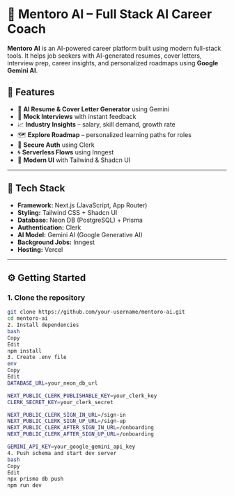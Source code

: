 # 🔮 Mentoro AI – Full Stack AI Career Coach

**Mentoro AI** is an AI-powered career platform built using modern full-stack tools. It helps job seekers with AI-generated resumes, cover letters, interview prep, career insights, and personalized roadmaps using **Google Gemini AI**.



## 🚀 Features

- 📄 **AI Resume & Cover Letter Generator** using Gemini
- 🧠 **Mock Interviews** with instant feedback
- 📈 **Industry Insights** – salary, skill demand, growth rate
- 🗺️ **Explore Roadmap** – personalized learning paths for roles
- 🔐 **Secure Auth** using Clerk
- 🌀 **Serverless Flows** using Inngest
- 💅 **Modern UI** with Tailwind & Shadcn UI

---

## 🧰 Tech Stack

- **Framework:** Next.js (JavaScript, App Router)
- **Styling:** Tailwind CSS + Shadcn UI
- **Database:** Neon DB (PostgreSQL) + Prisma
- **Authentication:** Clerk
- **AI Model:** Gemini AI (Google Generative AI)
- **Background Jobs:** Inngest
- **Hosting:** Vercel

---

## ⚙️ Getting Started

### 1. Clone the repository
```bash
git clone https://github.com/your-username/mentoro-ai.git
cd mentoro-ai
2. Install dependencies
bash
Copy
Edit
npm install
3. Create .env file
env
Copy
Edit
DATABASE_URL=your_neon_db_url

NEXT_PUBLIC_CLERK_PUBLISHABLE_KEY=your_clerk_key
CLERK_SECRET_KEY=your_clerk_secret

NEXT_PUBLIC_CLERK_SIGN_IN_URL=/sign-in
NEXT_PUBLIC_CLERK_SIGN_UP_URL=/sign-up
NEXT_PUBLIC_CLERK_AFTER_SIGN_IN_URL=/onboarding
NEXT_PUBLIC_CLERK_AFTER_SIGN_UP_URL=/onboarding

GEMINI_API_KEY=your_google_gemini_api_key
4. Push schema and start dev server
bash
Copy
Edit
npx prisma db push
npm run dev